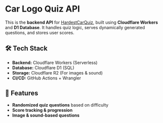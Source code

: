 # Car Logo Quiz API

This is the **backend API** for [HardestCarQuiz](https://hardestcarquiz.com), built using **Cloudflare Workers** and **D1 Database**. It handles quiz logic, serves dynamically generated questions, and stores user scores.

## 🛠 Tech Stack
- **Backend:** Cloudflare Workers (Serverless)
- **Database:** Cloudflare D1 (SQL)
- **Storage:** Cloudflare R2 (For images & sound)
- **CI/CD:** GitHub Actions + Wrangler

## 📌 Features
- **Randomized quiz questions** based on difficulty
- **Score tracking & progression**
- **Image & sound-based questions**
